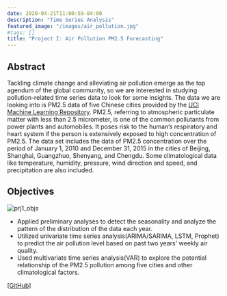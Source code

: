 ```yaml
---
date: 2020-04-21T11:00:59-04:00
description: "Time Series Analysis"
featured_image: "/images/air_pollution.jpg"
#tags: []
title: "Project I: Air Pollution PM2.5 Forecasting"
---
```

## Abstract
Tackling climate change and alleviating air pollution emerge as the top agendum of the global community, so we are interested in studying pollution-related time series data to look for some insights. The data we are looking into is PM2.5 data of five Chinese cities provided by the [UCI Machine Learning Repository](https://archive.ics.uci.edu/ml/datasets/PM2.5+Data+of+Five+Chinese+Cities). PM2.5, referring to atmospheric particulate matter with less than 2.5 micrometer, is one of the common pollutants from power plants and automobiles. It poses risk to the human’s respiratory and heart system if the person is extensively exposed to high concentration of PM2.5. The data set includes the data
of PM2.5 concentration over the period of January 1, 2010 and December 31, 2015 in the cities of Beijing, Shanghai, Guangzhuo, Shenyang, and Chengdu. Some climatological data like temperature, humidity, pressure, wind direction and speed, and precipitation are also included.


## Objectives
![prj1_objs](/images/prj1_objs.png)

* Applied preliminary analyses to detect the seasonality and analyze the pattern of the distribution of the data each year.
* Utilized univariate time series analysis(ARIMA/SARIMA, LSTM, Prophet) to predict the air pollution level based on past two years' weekly air quality.
* Used multivariate time series analysis(VAR) to explore the potential relationship of the PM2.5 pollution among five cities and other climatological factors.


[[GitHub]](https://github.com/A-Y-Yang/Math-564-Time-Series-PM2.5-China-master)
